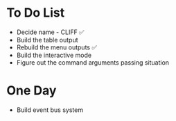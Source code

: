 # To Do List

- Decide name - CLIFF ✅
- Build the table output
- Rebuild the menu outputs ✅
- Build the interactive mode 
- Figure out the command arguments passing situation

# One Day

- Build event bus system